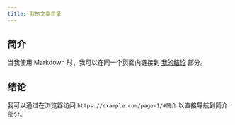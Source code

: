 ```yaml
---
title: 我的文章目录
---
```


## 简介

当我使用 Markdown 时，我可以在同一个页面内链接到 [我的结论](#结论) 部分。

## 结论

我可以通过在浏览器访问 `https://example.com/page-1/#简介` 以直接导航到简介部分。

